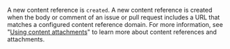 A new content reference is `created`. A new content reference is created when the body or comment of an issue or pull request includes a URL that matches a configured content reference domain. For more information, see "[Using content attachments](/apps/using-content-attachments/)" to learn more about content references and attachments.

